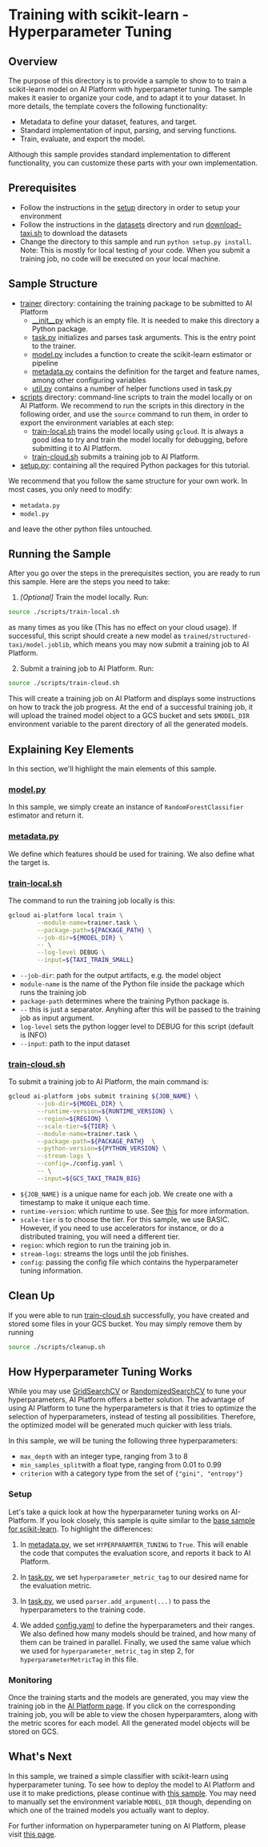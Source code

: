# Training with scikit-learn - Hyperparameter Tuning

## Overview

The purpose of this directory is to provide a sample to show to to train a
scikit-learn model on AI Platform with hyperparameter tuning. The sample makes it
easier to organize your code, and to adapt it to your dataset. In more details,
the template covers the following functionality:

*   Metadata to define your dataset, features, and target.
*   Standard implementation of input, parsing, and serving functions.
*   Train, evaluate, and export the model.

Although this sample provides standard implementation to different
functionality, you can customize these parts with your own implementation.

## Prerequisites

* Follow the instructions in the [setup](../../../../setup) directory in order to setup your environment
* Follow the instructions in the [datasets](../../../../datasets) directory and 
run [download-taxi.sh](../../../../datasets/download-taxi.sh) to download the datasets
* Change the directory to this sample and run `python setup.py install`. Note: This 
is mostly for local testing of your code. When you submit a training job, no code will be
executed on your local machine. 

## Sample Structure

* [trainer](./trainer) directory: containing the training package to be submitted to AI Platform
  * [__init__py](./trainer/__init__.py) which is an empty file. It is needed to make this directory a Python package.
  * [task.py](trainer/task.py) initializes and parses task arguments. This is the entry point to the trainer.
  * [model.py](trainer/model.py) includes a function to create the scikit-learn estimator or pipeline
  * [metadata.py](trainer/metadata.py) contains the definition for the target and feature names, among other configuring variables 
  * [util.py](trainer/util.py) contains a number of helper functions used in task.py
* [scripts](./scripts) directory: command-line scripts to train the model locally or on AI Platform.
  We recommend to run the scripts in this directory in the following order, and use
  the `source` command to run them, in order to export the environment variables at each step:
  * [train-local.sh](./scripts/train-local.sh) trains the model locally using `gcloud`. It is always a
  good idea to try and train the model locally for debugging, before submitting it to AI Platform.
  * [train-cloud.sh](./scripts/train-cloud.sh) submits a training job to AI Platform.
* [setup.py](./setup.py): containing all the required Python packages for this tutorial.


We recommend that you follow the same structure for your own work. In most cases, you only need to 
modify:

 - `metadata.py`
 - `model.py`
 
 and leave the other python files untouched.

## Running the Sample

After you go over the steps in the prerequisites section, you are ready to run this sample.
Here are the steps you need to take:

1. _[Optional]_ Train the model locally. Run:
 
```bash
source ./scripts/train-local.sh
``` 

as many times as you like (This has no effect on your cloud usage). If successful, this script should
create a new model as `trained/structured-taxi/model.joblib`, which means you may now submit a
training job to AI Platform.

2. Submit a training job to AI Platform. Run: 

```bash
source ./scripts/train-cloud.sh
``` 
This will create a training job on AI Platform and displays some instructions on how to track the job progress.
At the end of a successful training job, it will upload the trained model object to a GCS
bucket and sets `$MODEL_DIR` environment variable to the parent directory of all the generated models.

## Explaining Key Elements

In this section, we'll highlight the main elements of this sample.

### [model.py](trainer/model.py)

In this sample, we simply create an instance of `RandomForestClassifier` estimator and return it.

### [metadata.py](trainer/metadata.py)

We define which features should be used for training. We also define what the target is.

### [train-local.sh](./scripts/train-local.sh)

The command to run the training job locally is this:

```bash
gcloud ai-platform local train \
        --module-name=trainer.task \
        --package-path=${PACKAGE_PATH} \
        --job-dir=${MODEL_DIR} \
        -- \
        --log-level DEBUG \
        --input=${TAXI_TRAIN_SMALL}
```

* `--job-dir`: path for the output artifacts, e.g. the model object
* `module-name` is the name of the Python file inside the package which runs the training job
* `package-path` determines where the training Python package is.
* `--` this is just a separator. Anyhing after this will be passed to the training job as input argument.
* `log-level` sets the python logger level to DEBUG for this script (default is INFO)
* `--input`: path to the input dataset


### [train-cloud.sh](./scripts/train-cloud.sh)

To submit a training job to AI Platform, the main command is:

```bash
gcloud ai-platform jobs submit training ${JOB_NAME} \
        --job-dir=${MODEL_DIR} \
        --runtime-version=${RUNTIME_VERSION} \
        --region=${REGION} \
        --scale-tier=${TIER} \
        --module-name=trainer.task \
        --package-path=${PACKAGE_PATH}  \
        --python-version=${PYTHON_VERSION} \
        --stream-logs \
        --config=./config.yaml \
        -- \
        --input=${GCS_TAXI_TRAIN_BIG}
```

* `${JOB_NAME}` is a unique name for each job. We create one with a timestamp to make it unique each time.
* `runtime-version`: which runtime to use. See [this](https://cloud.google.com/ml-engine/docs/tensorflow/runtime-version-list) for more information.
* `scale-tier` is to choose the tier. For this sample, we use BASIC. However, if you need
to use accelerators for instance, or do a distributed training, you will need a different tier.
* `region`: which region to run the training job in.
* `stream-logs`: streams the logs until the job finishes.
* `config`: passing the config file which contains the hyperparameter tuning information.

## Clean Up
If you were able to run [train-cloud.sh](./scripts/train-cloud.sh) successfully, you have
created and stored some files in your GCS bucket. You may simply remove them by running

```bash
source ./scripts/cleanup.sh
```

## How Hyperparameter Tuning Works

While you may use [GridSearchCV](https://scikit-learn.org/stable/modules/generated/sklearn.model_selection.GridSearchCV.html#sklearn.model_selection.GridSearchCV) or
[RandomizedSearchCV](https://scikit-learn.org/stable/modules/generated/sklearn.model_selection.RandomizedSearchCV.html#sklearn.model_selection.RandomizedSearchCV) to tune your hyperparameters, AI Platform offers a better solution.
The advantage of using AI Platform to tune the hyperparameters is that it tries to optimize the selection
of hyperparameters, instead of testing all possibilities. 
Therefore, the optimized model will be generated much quicker with less trials.

In this sample, we will be tuning the following three hyperparameters:

* `max_depth` with an integer type, ranging from 3 to 8
* `min_samples_split`with a float type, ranging from 0.01 to 0.99
* `criterion` with a category type from the set of `{"gini", "entropy"}`


### Setup

Let's take a quick look at how the hyperparameter tuning works on AI-Platform. 
If you look closely, this sample is quite similar to the [base sample for scikit-learn](../base).
To highlight the differences:

1. In [metadata.py](trainer/metadata.py), we set `HYPERPARAMTER_TUNING` to `True`.
This will enable the code that computes the evaluation score, and reports it back to AI Platform.

2. In [task.py](trainer/task.py), we set `hyperparameter_metric_tag` to our desired name for the evaluation metric.

3. In [task.py](trainer/task.py), we used `parser.add_argument(...)` to pass the hyperparameters to the training code.

4. We added [config.yaml](./config.yaml) to define the hyperparameters and their ranges.
We also defined how many models should be trained, and how many of them can be trained in parallel.
Finally, we used the same value which we used for `hyperparameter_metric_tag`
in step 2, for `hyperparameterMetricTag` in this file.

### Monitoring
Once the training starts and the models are generated, you may view the training job in
the [AI Platform page](https://pantheon.corp.google.com/mlengine/jobs). If you click on the 
corresponding training job, you will be able to view the chosen hyperparamters, along with the
metric scores for each model. All the generated model objects will be stored on GCS. 

## What's Next

In this sample, we trained a simple classifier with scikit-learn using hyperparameter tuning.
To see how to deploy the model to AI Platform and use it to make predictions,
please continue with [this sample](../../../../prediction/sklearn/structured/base).
You may need to manually set the environment variable `MODEL_DIR` though, depending on 
which one of the trained models you actually want to deploy.

For further information on hyperparameter tuning on AI Platform, please visit [this page](https://cloud.google.com/ml-engine/docs/using-hyperparameter-tuning).
